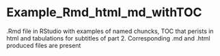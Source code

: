 # Example_Rmd_html_md_withTOC

.Rmd file in RStudio with examples of named chuncks, TOC that perists in html and tabulations for subtitles of part 2.
Corresponding .md and .html produced files are present

